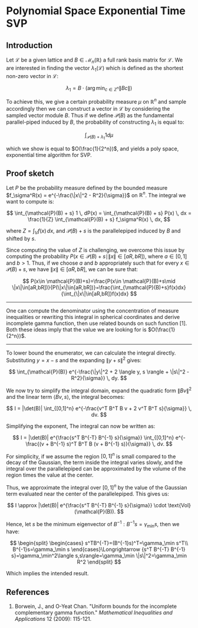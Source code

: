 # Polynomial Space Exponential Time SVP

## Introduction

Let $\mathcal{L}$ be a given lattice and $B\in\mathcal{M}_{n}(\mathbb{R})$ a full rank basis matrix for $\mathcal{L}$. We are interested in finding the vector $\lambda_1(\mathcal{L})$ which is defined as the shortest non-zero vector in $\mathcal{L}$:

$$
\lambda_1=B\cdot (\arg\min_{c\in\mathbb{Z}^n} \|Bc\|)
$$

To achieve this, we give a certain probability measure $\mu$ on $\mathbb{R}^n$ and sample accordingly then we can construct a vector in $\mathcal{L}$ by considering the sampled vector module $B$. Thus if we define $\mathcal{P}(B)$ as the fundamental parallel-piped induced by $B$, the probability of constructing $\lambda_1$ is equal to:

$$
\int_{\mathcal{P}(B)+\lambda_1}1d\mu
$$

which we show is equal to $O(\frac{1}{2^n})$, and yields a poly space, exponential time algorithm for SVP.

## Proof sketch

Let $P$ be the probability measure defined by the bounded measure $f_\sigma^R(x) = e^{-\frac{\|x\|^2 - R^2}{\sigma}}$ on $\mathbb{R}^n$. The integral we want to compute is:

$$
\int_{\mathcal{P}(B) + s} 1 \, dP(x) = \int_{\mathcal{P}(B) + s} P(x) \, dx = \frac{1}{Z} \int_{\mathcal{P}(B) + s} f_\sigma^R(x) \, dx,
$$

where $Z = \int_V f(x) \, dx$, and $\mathcal{P}(B) + s$ is the parallelepiped induced by $B$ and shifted by $s$.

Since computing the value of $Z$ is challenging, we overcome this issue by computing the probability $P(x\in \mathcal{P}(B)+s\mid \|x\|\in[aR,bR])$, where $a\in[0,1]$ and $b>1$. Thus, if we choose $a$ and $b$ appropriately such that for every $x\in\mathcal{P}(B)+s$, we have $\|x\|\in[aR,bR]$, we can be sure that:

$$
P(x\in \mathcal{P}(B)+s)=\frac{P(x\in \mathcal{P}(B)+s\mid \|x\|\in[aR,bR])}{P(\|x\|\in[aR,bR])}=\frac{\int_{\mathcal{P}(B)+s}f(x)dx}{\int_{\|x\|\in[aR,bR]}f(x)dx}
$$

------

One can compute the denominator using the concentration of measure inequalities or rewriting this integral in spherical coordinates and derive incomplete gamma function, then use related bounds on such function [1]. Both these ideas imply that the value we are looking for is $O(\frac{1}{2^n})$.

------

To lower bound the enumerator, we can calculate the integral directly. Substituting $y = x - s$ and the expanding $\|y + s\|^2$ gives:

$$
\int_{\mathcal{P}(B)} e^{-\frac{\|y\|^2 + 2 \langle y, s \rangle + \|s\|^2 - R^2}{\sigma}} \, dy.
$$

We now try to simplify the integral domain, expand the quadratic form $\|Bv\|^2$ and the linear term $\langle Bv, s \rangle$, the integral becomes:

$$
I = |\det(B)| \int_{[0,1]^n} e^{-\frac{v^T B^T B v + 2 v^T B^T s}{\sigma}} \, dv.
$$

Simplifying the exponent, The integral can now be written as:

$$
I = |\det(B)| e^{\frac{s^T B^{-T} B^{-1} s}{\sigma}} \int_{[0,1]^n} e^{-\frac{(v + B^{-1} s)^T B^T B (v + B^{-1} s)}{\sigma}} \, dv.
$$

For simplicity, if we assume the region $[0,1]^n$ is small compared to the decay of the Gaussian, the term inside the integral varies slowly, and the integral over the parallelepiped can be approximated by the volume of the region times the value at the center.

Thus, we approximate the integral over $[0,1]^n$ by the value of the Gaussian term evaluated near the center of the parallelepiped. This gives us:

$$
I \approx |\det(B)| e^{\frac{s^T B^{-T} B^{-1} s}{\sigma}} \cdot \text{Vol}(\mathcal{P}(B)).
$$

Hence, let $s$ be the minimum eigenvector of $B^{-1}: B^{-1}s=\gamma_\min s$, then we have:

$$
\begin{split}
\begin{cases}
s^TB^{-T}=(B^{-1}s)^T=\gamma_\min s^T\\
B^{-1}s=\gamma_\min s
\end{cases}\Longrightarrow {s^T B^{-T} B^{-1} s}=\gamma_\min^2\langle s,s\rangle=\gamma_\min \|s\|^2=\gamma_\min R^2
\end{split}
$$

Which implies the intended result.

## References

1.  Borwein, J., and O-Yeat Chan. "Uniform bounds for the incomplete complementary gamma function." *Mathematical Inequalities and Applications* 12 (2009): 115-121.
